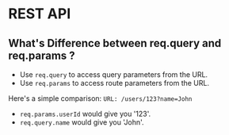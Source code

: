 # REST API 

## What's Difference between req.query and req.params ? 
- Use `req.query` to access query parameters from the URL.
- Use `req.params` to access route parameters from the URL.

Here's a simple comparison:
`URL: /users/123?name=John`

- `req.params.userId` would give you '123'.
- `req.query.name` would give you 'John'.




